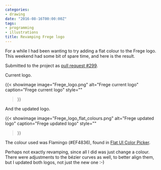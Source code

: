 ```yaml
---
categories:
- drawing
date: "2016-08-16T00:00:00Z"
tags:
- programming
- illustrations
title: Revamping Frege logo
---
```


For a while I had been wanting to try adding a flat colour to the Frege
logo. This weekend had some bit of spare time, and here is the result.

Submitted to the project as [pull request #299](https://github.com/Frege/frege/pull/299/files).

Current logo.

{{< showimage
  image="Frege_logo.png"
  alt="Frege current logo"
  caption="Frege current logo"
  style=""
>}}

And the updated logo.

{{< showimage
  image="Frege_logo_flat_colours.png"
  alt="Frege updated logo"
  caption="Frege updated logo"
  style=""
>}}

The colour used was Flamingo (#EF4836), found in [Flat UI Color Picker](http://www.flatuicolorpicker.com/).

Perhaps not exactly revamping, since all I did was just change a colour. There were
adjustments to the b&eacute;zier curves as well, to better align them, but I updated both
logos, not just the new one :-)
